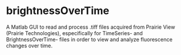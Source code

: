 # brightnessOverTime
A Matlab GUI to read and process .tiff files acquired from Prairie View (Prairie Technologies), especifically for TimeSeries- and BrightnessOverTime- files in order to view and analyze fluorescence changes over time.
